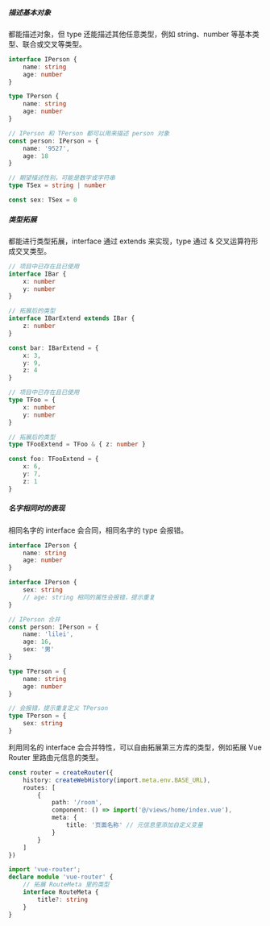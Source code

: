 ##### 描述基本对象

都能描述对象，但 type 还能描述其他任意类型，例如 string、number 等基本类型、联合或交叉等类型。

```ts
interface IPerson {
	name: string
	age: number
}

type TPerson {
	name: string
	age: number
}

// IPerson 和 TPerson 都可以用来描述 person 对象
const person: IPerson = {
	name: '9527',
	age: 18
}

// 期望描述性别，可能是数字或字符串
type TSex = string | number

const sex: TSex = 0
```


##### 类型拓展

都能进行类型拓展，interface 通过 extends 来实现，type 通过 & 交叉运算符形成交叉类型。

```ts
// 项目中已存在且已使用
interface IBar {
	x: number
	y: number
}

// 拓展后的类型
interface IBarExtend extends IBar {
	z: number
}

const bar: IBarExtend = {
	x: 3,
	y: 9,
	z: 4
}

// 项目中已存在且已使用
type TFoo = {
	x: number
	y: number
}

// 拓展后的类型
type TFooExtend = TFoo & { z: number }

const foo: TFooExtend = {
	x: 6,
	y: 7,
	z: 1
}
```


##### 名字相同时的表现

相同名字的 interface 会合同，相同名字的 type 会报错。

```ts
interface IPerson {
	name: string
	age: number
}

interface IPerson {
	sex: string
	// age: string 相同的属性会报错，提示重复
}

// IPerson 合并
const person: IPerson = {
	name: 'lilei',
	age: 16,
	sex: '男'
}

type TPerson = {
	name: string
	age: number
}

// 会报错，提示重复定义 TPerson
type TPerson = {
	sex: string
}
```

利用同名的 interface 会合并特性，可以自由拓展第三方库的类型，例如拓展 Vue Router 里路由元信息的类型。

```ts
const router = createRouter({
	history: createWebHistory(import.meta.env.BASE_URL),
	routes: [
		{
			path: '/room',
			component: () => import('@/views/home/index.vue'),
			meta: {
				title: '页面名称' // 元信息里添加自定义变量
			}
		}
	]
})

import 'vue-router';
declare module 'vue-router' {
	// 拓展 RouteMeta 里的类型
	interface RouteMeta {
		title?: string
	}
}
```




